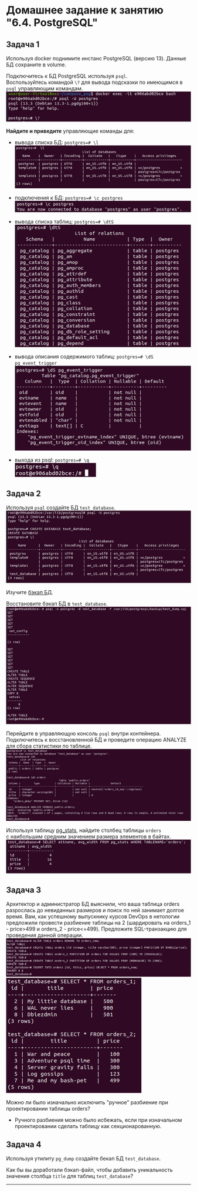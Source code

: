 # Домашнее задание к занятию "6.4. PostgreSQL"

## Задача 1  

Используя docker поднимите инстанс PostgreSQL (версию 13). Данные БД сохраните в volume.  

Подключитесь к БД PostgreSQL используя `psql`.  
Воспользуйтесь командой `\?` для вывода подсказки по имеющимся в `psql` управляющим командам.  
![psg2](img/psg2_start.jpg)  

**Найдите и приведите** управляющие команды для:  
- вывода списка БД: `postgres=# \l`  
![psg2](img/psg2_l.jpg)  

- подключения к БД: `postgres=# \c postgres`  
![psg2](img/psg2_c.jpg)  

- вывода списка таблиц: `postgres=# \dtS`  
![psg2](img/psg2_dts.jpg)  

- вывода описания содержимого таблиц: `postgres=# \dS pg_event_trigger`  
![psg2](img/psg2_ds.jpg)  

- выхода из psql: `postgres=# \q`  
![psg2](img/psg2_q.jpg)  

## Задача 2  
Используя `psql` создайте БД `test_database`.  
![psg2](img/psg2_l2.jpg)  

Изучите [бэкап БД](https://github.com/netology-code/virt-homeworks/tree/master/06-db-04-postgresql/test_data).  

Восстановите бэкап БД в `test_database`.  
![psg2](img/psg2_bk.jpg)  

Перейдите в управляющую консоль `psql` внутри контейнера.  
Подключитесь к восстановленной БД и проведите операцию ANALYZE для сбора статистики по таблице.  
![psg2](img/psg2_cr.jpg)  

Используя таблицу [pg_stats](https://postgrespro.ru/docs/postgresql/12/view-pg-stats), найдите столбец таблицы `orders`   
с наибольшим средним значением размера элементов в байтах.  
![psg2](img/psg2_pgstats.jpg)  

## Задача 3
Архитектор и администратор БД выяснили, что ваша таблица orders разрослась до невиданных размеров и
поиск по ней занимает долгое время. Вам, как успешному выпускнику курсов DevOps в нетологии предложили
провести разбиение таблицы на 2 (шардировать на orders_1 - price>499 и orders_2 - price<=499).
Предложите SQL-транзакцию для проведения данной операции.  
![psg2](img/psg2_order.jpg)  
![psg2](img/psg2_order_sl.jpg)  

Можно ли было изначально исключить "ручное" разбиение при проектировании таблицы orders?
 - Ручного разбиения можно было исбежать, если при изначальном проектировании сделать таблицу как секционарованную.

## Задача 4
Используя утилиту `pg_dump` создайте бекап БД `test_database`.

Как бы вы доработали бэкап-файл, чтобы добавить уникальность значения столбца `title` для таблиц `test_database`?

---
